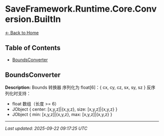 # SaveFramework.Runtime.Core.Conversion.BuiltIn

[← Back to Home](Home.md)

## Table of Contents

- [BoundsConverter](#boundsconverter)

## BoundsConverter

**Description:** Bounds 转换器
序列化为 float[6]：{ cx, cy, cz, sx, sy, sz }
反序列化时支持：
- float 数组（长度 >= 6）
- JObject { center: [x,y,z]|{x,y,z}, size: [x,y,z]|{x,y,z} }
- JObject { min: [x,y,z]|{x,y,z}, max: [x,y,z]|{x,y,z} }

---

*Last updated: 2025-09-22 09:17:25 UTC*
